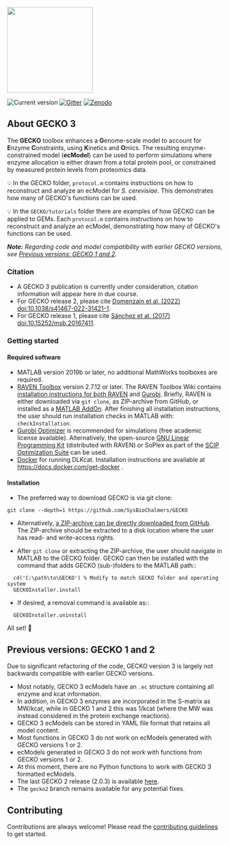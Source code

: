 <img src="./GECKO.png" width="200px">

![Current version](https://badge.fury.io/gh/sysbiochalmers%2Fgecko.svg)
[![Gitter](https://badges.gitter.im/SysBioChalmers/GECKO.svg)](https://gitter.im/SysBioChalmers/GECKO)
[![Zenodo](https://zenodo.org/badge/DOI/10.5281/zenodo.7699818.svg)](https://doi.org/10.5281/zenodo.7699818)

## About GECKO 3

The **GECKO** toolbox enhances a **G**enome-scale model to account for **E**nzyme **C**onstraints, using **K**inetics and **O**mics. The resulting enzyme-constrained model (**ecModel**) can be used to perform simulations where enzyme allocation is either drawn from a total protein pool, or constrained by measured protein levels from proteomics data.

💡 In the GECKO folder, `protocol.m` contains instructions on how to reconstruct and analyze an ecModel for _S. cerevisiae_. This demonstrates how many of GECKO's functions can be used.

💡 In the `GECKO/tutorials` folder there are examples of how GECKO can be applied to GEMs. Each `protocol.m` contains instructions on how to reconstruct and analyze an ecModel, demonstrating how many of GECKO's functions can be used.

_**Note:** Regarding code and model compatibility with earlier GECKO versions, see [Previous versions: GECKO 1 and 2](#previous-versions-gecko-1-and-2)_.

### Citation

- A GECKO 3 publication is currently under consideration, citation information will appear here in due course.
- For GECKO release 2, please cite [Domenzain et al. (2022) doi:10.1038/s41467-022-31421-1](https://doi.org/10.1038/s41467-022-31421-1).
- For GECKO release 1, please cite [Sánchez et al. (2017) doi:10.15252/msb.20167411](https://doi.org/10.15252/msb.20167411).

### Getting started

#### Required software

- MATLAB version 2019b or later, no additional MathWorks toolboxes are required.
- [RAVEN Toolbox](https://github.com/SysBioChalmers/RAVEN) version 2.7.12 or later. The RAVEN Toolbox Wiki contains [installation instructions for both RAVEN](https://github.com/SysBioChalmers/RAVEN/wiki/Installation) and [Gurobi](https://github.com/SysBioChalmers/RAVEN/wiki/Installation#solvers). Briefly, RAVEN is either downloaded via `git clone`, as ZIP-archive from GitHub, or installed as a [MATLAB AddOn](https://se.mathworks.com/matlabcentral/fileexchange/112330-raven-toolbox). After finishing all installation instructions, the user should run installation checks in MATLAB with: `checkInstallation`.
- [Gurobi Optimizer](https://www.gurobi.com/solutions/gurobi-optimizer/) is recommended for simulations (free academic license available). Alternatively, the open-source [GNU Linear Programming Kit](https://www.gnu.org/software/glpk/) (distributed with RAVEN) or SoPlex as part of the [SCIP Optimization Suite](https://scipopt.org/) can be used.
- [Docker](https://www.docker.com/) for running DLKcat. Installation instructions are available at https://docs.docker.com/get-docker .

#### Installation

- The preferred way to download GECKO is via git clone:

```
git clone --depth=1 https://github.com/SysBioChalmers/GECKO
```

- Alternatively, [a ZIP-archive can be directly downloaded from GitHub](https://github.com/SysBioChalmers/GECKO/releases). The ZIP-archive should be extracted to a disk location where the user has read- and write-access rights.

- After `git clone` or extracting the ZIP-archive, the user should navigate in MATLAB to the GECKO folder. GECKO can then be installed with the command that adds GECKO (sub-)folders to the MATLAB path::

```
  cd('C:\path\to\GECKO') % Modify to match GECKO folder and operating system
  GECKOInstaller.install
```

- If desired, a removal command is available as::

```
  GECKOInstaller.uninstall
```

All set! 🚀

## Previous versions: GECKO 1 and 2

Due to significant refactoring of the code, GECKO version 3 is largely not backwards compatible with earlier GECKO versions.

- Most notably, GECKO 3 ecModels have an `.ec` structure containing all enzyme and kcat information.
- In addition, in GECKO 3 enzymes are incorporated in the S-matrix as MW/kcat, while in GECKO 1 and 2 this was 1/kcat (where the MW was instead considered in the protein exchange reactions).
- GECKO 3 ecModels can be stored in YAML file format that retains all model content.
- Most functions in GECKO 3 do not work on ecModels generated with GECKO versions 1 or 2.
- ecModels generated in GECKO 3 do not work with functions from GECKO versions 1 or 2.
- At this moment, there are no Python functions to work with GECKO 3 formatted ecModels.
- The last GECKO 2 release (2.0.3) is available [here](https://github.com/SysBioChalmers/GECKO/releases/tag/v2.0.3).
- The `gecko2` branch remains available for any potential fixes.

## Contributing

Contributions are always welcome! Please read the [contributing guidelines](https://github.com/SysBioChalmers/GECKO/blob/main/.github/CONTRIBUTING.md) to get started.
